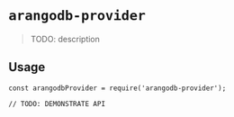 # `arangodb-provider`

> TODO: description

## Usage

```
const arangodbProvider = require('arangodb-provider');

// TODO: DEMONSTRATE API
```
